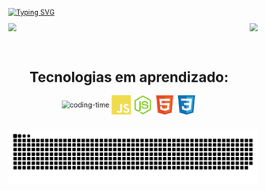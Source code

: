 [![Typing SVG](https://readme-typing-svg.demolab.com?font=Fira+Code&pause=1000&color=0C80F7&width=435&lines=Hii%2C+I'm+Antony+Souza!+%F0%9F%A7%99%F0%9F%8F%BE%E2%80%8D%E2%99%82%EF%B8%8F;Welcome+to+my+Github!+%3A)](https://git.io/typing-svg)
<div>
  <img  height="170em" src="https://github-readme-stats.vercel.app/api?username=NoahSec&show_icons=true&theme=tokyonight&include_all_commits=true&count_private=true"/>
  <img align="right" height="160em" src="https://github-readme-stats.vercel.app/api/top-langs/?username=NoahSec&layout=compact&langs_count=16&theme=tokyonight"/>
</div>
<br>
<div  align="center"> 
  <div style="display: inline_block"><br>
    <h1>Tecnologias em aprendizado:</h1>
    <img align="center" height="250" alt="coding-time" src="code.gif">
     <img align="center" height="40" width="40" alt="js-icon"  src="https://raw.githubusercontent.com/devicons/devicon/master/icons/javascript/javascript-plain.svg">
    <img align="center" height="40" width="40" alt="nodejs-icon" src="https://raw.githubusercontent.com/devicons/devicon/master/icons/nodejs/nodejs-original.svg">
    <img align="center" height="40" width="40" alt="html-icon" src="https://raw.githubusercontent.com/devicons/devicon/master/icons/html5/html5-original.svg">
    <img align="center" height="40" width="40" alt="css-icon" src="https://raw.githubusercontent.com/devicons/devicon/master/icons/css3/css3-original.svg">

  
##
![Snake animation](https://github.com/NoahSec/NoahSec/blob/output/github-contribution-grid-snake.svg)
